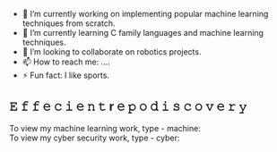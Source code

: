 - 🔭 I’m currently working on implementing popular machine learning techniques from scratch.
- 🌱 I’m currently learning C family languages and machine learning techniques.
- 👯 I’m looking to collaborate on robotics projects.
- 📫 How to reach me: ....
- ⚡ Fun fact: I like sports.


𝙴 𝚏 𝚏 𝚎 𝚌 𝚒 𝚎 𝚗 𝚝    r 𝚎 𝚙 𝚘   𝚍 𝚒 𝚜 𝚌 𝚘 𝚟 𝚎 𝚛 𝚢
--------------------------------------------------
To view my machine learning work, type - machine:   
To view my cyber security work, type - cyber:   

